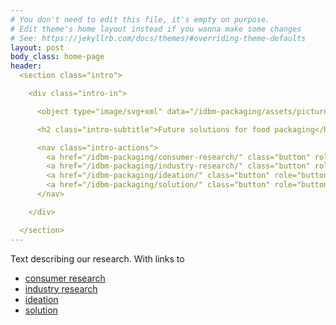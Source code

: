 ```yaml
---
# You don't need to edit this file, it's empty on purpose.
# Edit theme's home layout instead if you wanna make some changes
# See: https://jekyllrb.com/docs/themes/#overriding-theme-defaults
layout: post
body_class: home-page
header:
  <section class="intro">

    <div class="intro-in">

      <object type="image/svg+xml" data="/idbm-packaging/assets/pictures/huhtamaki-logo.svg" class="huhtamaki-logo"></object>

      <h2 class="intro-subtitle">Future solutions for food packaging</h2>

      <nav class="intro-actions">
        <a href="/idbm-packaging/consumer-research/" class="button" role="button">Consumer</a>
        <a href="/idbm-packaging/industry-research/" class="button" role="button">Industry</a>
        <a href="/idbm-packaging/ideation/" class="button" role="button">Ideation</a>
        <a href="/idbm-packaging/solution/" class="button" role="button">Solution</a>
      </nav>

    </div>

  </section>
---
```


Text describing our research. With links to

* [consumer research](/idbm-packaging/consumer-research/)
* [industry research](/idbm-packaging/industry-research/)
* [ideation](/idbm-packaging/ideation/)
* [solution](/idbm-packaging/solution/)
